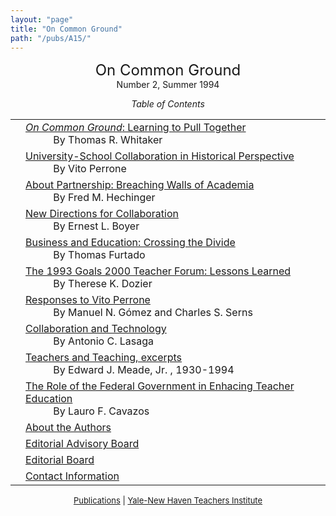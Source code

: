 ```yaml
---
layout: "page"
title: "On Common Ground"
path: "/pubs/A15/"
---
```

<main>
<center><font size="+2">On Common Ground
</font><br/>
Number 2, Summer 1994<p>
<i>Table of Contents</i></p></center><p>
<table>
<tbody><tr valign="top"><td align="right">
</td><td><a href="/pubs/A15/whitaker2.html"><i>On Common Ground</i>: Learning to Pull
Together
</a><br/>
<font color="white" style="visibility:hidden;">______</font>By Thomas R. Whitaker
</td></tr><tr valign="top"><td align="right">
</td><td><a href="/pubs/A15/perrone.html">University-School Collaboration in Historical
Perspective</a><br/>
<font color="white" style="visibility:hidden;">______</font>By Vito Perrone
</td></tr><tr valign="top"><td align="right">
</td><td><a href="/pubs/A15/hechinger2.html">About Partnership: Breaching Walls of
Academia</a><br/>
<font color="white" style="visibility:hidden;">______</font>By Fred M. Hechinger
</td></tr><tr valign="top"><td align="right">
</td><td><a href="/pubs/A15/boyer.html"> New Directions for Collaboration
</a><br/>
<font color="white" style="visibility:hidden;">______</font>By Ernest L. Boyer
</td></tr><tr valign="top"><td align="right">
</td><td><a href="/pubs/A15/furtado.html">Business and Education: Crossing the Divide
</a><br/>
<font color="white" style="visibility:hidden;">______</font>By Thomas Furtado
</td></tr><tr valign="top"><td align="right">
</td><td><a href="/pubs/A15/dozier2.html">The 1993 Goals 2000 Teacher Forum: Lessons
Learned
</a><br/>
<font color="white" style="visibility:hidden;">______</font>By Therese K. Dozier
</td></tr><tr valign="top"><td align="right">
</td><td><a href="/pubs/A15/responses.html">Responses to Vito Perrone
</a><br/>
<font color="white" style="visibility:hidden;">______</font>By Manuel N. Gómez and Charles S.
Serns
</td></tr><tr valign="top"><td align="right">
</td><td><a href="/pubs/A15/lasaga.html">Collaboration and Technology
</a><br/>
<font color="white" style="visibility:hidden;">______</font>By Antonio C. Lasaga
</td></tr><tr valign="top"><td align="right">
</td><td><a href="/pubs/A15/meade.html">Teachers and Teaching, excerpts
</a><br/>
<font color="white" style="visibility:hidden;">______</font>By Edward J. Meade, Jr. ,  1930-1994
</td></tr><tr valign="top"><td align="right">
</td><td><a href="/pubs/A15/cavazos.html">The Role of the Federal Government in Enhacing
Teacher Education
</a><br/>
<font color="white" style="visibility:hidden;">______</font>By Lauro F. Cavazos
</td></tr><tr valign="top"><td align="right">
</td><td><a href="/pubs/A15/aboutauth2.html">
About the Authors
</a>
</td></tr><tr valign="top"><td align="right">
</td><td><a href="/pubs/A15/eaboard2.html">Editorial Advisory Board </a>
</td></tr><tr valign="top"><td align="right">
</td><td><a href="/pubs/A15/eboard2.html">
Editorial Board</a>
</td></tr><tr valign="top"><td align="right">
</td><td><a href="/pubs/A15/contact2.html">
Contact Information</a>
</td></tr></tbody></table>
</p>
<center><font size="-1"><a href="/pubs/">Publications</a> |
<a href="/">Yale-New Haven Teachers
Institute</a></font></center>
</main>
